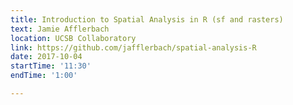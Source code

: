 ```yaml
---
title: Introduction to Spatial Analysis in R (sf and rasters)
text: Jamie Afflerbach
location: UCSB Collaboratory
link: https://github.com/jafflerbach/spatial-analysis-R
date: 2017-10-04
startTime: '11:30'
endTime: '1:00'

---
```


